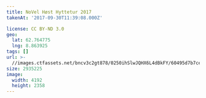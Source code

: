```yaml
---
title: NoVel Høst Hyttetur 2017
takenAt: '2017-09-30T11:39:08.000Z'

license: CC BY-ND 3.0
geo:
  lat: 62.764775
  lng: 8.863925
tags: []
url: >-
  //images.ctfassets.net/bncv3c2gt878/0250ihSlwJQHX6L4dBkFY/60495d7b7cee391b71a676b2c5fcf98c/novel-hst-hyttetur-2017_37389564906_o
size: 2935225
image:
  width: 4192
  height: 2358
---
```

